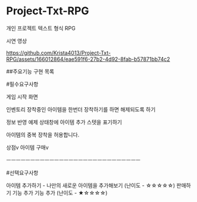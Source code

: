# Project-Txt-RPG
개인 프로젝트 텍스트 형식 RPG


시연 영상


https://github.com/Krista4013/Project-Txt-RPG/assets/166012864/eae591f6-27b2-4d92-8fab-b57871bb74c2


##주요기능 구현 목록

#필수요구사항

게임 시작 화면

인벤토리
장착중인 아이템을 한번더 장착하기를 하면 해제되도록 하기

정보 반영 예제
상태창에 아이템 추가 스텟을 표기하기

아이템의 중복 장착을 허용합니다.

상점v
아이템 구매v

ㅡㅡㅡㅡㅡㅡㅡㅡㅡㅡㅡㅡㅡㅡㅡㅡㅡㅡㅡㅡㅡㅡㅡㅡㅡㅡㅡㅡ

#선택요구사항

아이템 추가하기 - 나만의 새로운 아이템을 추가해보기 (난이도 - ☆☆☆☆☆)
판매하기 기능 추가 기능 추가 (난이도 - ★☆☆☆☆)







